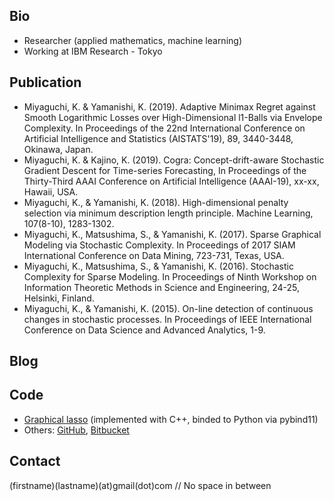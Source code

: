 ## Bio
* Researcher (applied mathematics, machine learning)
* Working at IBM Research - Tokyo

## Publication
* Miyaguchi, K. & Yamanishi, K. (2019). Adaptive Minimax Regret against Smooth Logarithmic Losses over High-Dimensional l1-Balls via Envelope Complexity. In Proceedings of the 22nd International Conference on  Artificial Intelligence and Statistics (AISTATS'19), 89, 3440-3448, Okinawa, Japan.
* Miyaguchi, K. & Kajino, K. (2019). Cogra: Concept-drift-aware Stochastic Gradient Descent for Time-series Forecasting, In Proceedings of the Thirty-Third AAAI Conference on Artificial Intelligence (AAAI-19), xx-xx, Hawaii, USA.
* Miyaguchi, K., & Yamanishi, K. (2018). High-dimensional penalty selection via minimum description length principle. Machine Learning, 107(8-10), 1283-1302.
* Miyaguchi, K., Matsushima, S., & Yamanishi, K. (2017). Sparse Graphical Modeling via Stochastic Complexity. In Proceedings of 2017 SIAM International Conference on Data Mining, 723-731, Texas, USA.
* Miyaguchi, K., Matsushima, S., & Yamanishi, K. (2016). Stochastic Complexity for Sparse Modeling. In Proceedings of Ninth Workshop on Information Theoretic Methods in Science and Engineering, 24-25, Helsinki, Finland.
* Miyaguchi, K., & Yamanishi, K. (2015). On-line detection of continuous changes in stochastic processes. In Proceedings of IEEE International Conference on Data Science and Advanced Analytics, 1-9.

## Blog

## Code
* [Graphical lasso](https://github.com/koheimiya/pyglassobind) (implemented with C++, binded to Python via pybind11)
* Others: [GitHub](https://github.com/koheimiya), [Bitbucket](https://bitbucket.org/kmiya/)

## Contact
(firstname)(lastname)(at)gmail(dot)com // No space in between

